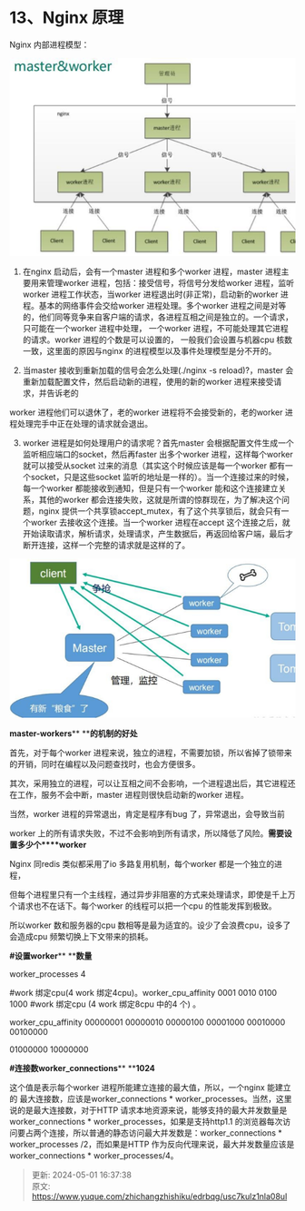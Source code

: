 # 13、Nginx 原理

Nginx 内部进程模型：



![1714552635097-a1eb38fe-714a-418e-9e05-70d4ce11982b.png](./img/8Ju18Y3xHhP7KoS2/1714552635097-a1eb38fe-714a-418e-9e05-70d4ce11982b-855710.png)

1. 在nginx 启动后，会有一个master 进程和多个worker 进程，master 进程主要用来管理worker 进程，包括：接受信号，将信号分发给worker 进程，监听worker 进程工作状态，当worker 进程退出时(非正常)，启动新的worker 进程。基本的网络事件会交给worker 进程处理。多个worker 进程之间是对等的，他们同等竞争来自客户端的请求，各进程互相之间是独立的。一个请求，只可能在一个worker 进程中处理， 一个worker 进程，不可能处理其它进程的请求。worker 进程的个数是可以设置的， 一般我们会设置与机器cpu 核数一致，这里面的原因与nginx 的进程模型以及事件处理模型是分不开的。

2. 当master 接收到重新加载的信号会怎么处理(./nginx -s reload)?，master 会重新加载配置文件，然后启动新的进程，使用的新的worker 进程来接受请求，并告诉老的

  




worker 进程他们可以退休了，老的worker 进程将不会接受新的，老的worker 进程处理完手中正在处理的请求就会退出。

3. worker 进程是如何处理用户的请求呢？首先master 会根据配置文件生成一个监听相应端口的socket，然后再faster 出多个worker 进程，这样每个worker 就可以接受从socket 过来的消息（其实这个时候应该是每一个worker 都有一个socket，只是这些socket 监听的地址是一样的）。当一个连接过来的时候，每一个worker 都能接收到通知，但是只有一个worker 能和这个连接建立关系，其他的worker 都会连接失败，这就是所谓的惊群现在，为了解决这个问题，nginx 提供一个共享锁accept_mutex，有了这个共享锁后，就会只有一个worker 去接收这个连接。当一个worker 进程在accept 这个连接之后，就开始读取请求，解析请求，处理请求，产生数据后，再返回给客户端，最后才断开连接，这样一个完整的请求就是这样的了。

![1714552646511-9897150a-b03e-40ff-ac7d-cc16f9e0f655.png](./img/8Ju18Y3xHhP7KoS2/1714552646511-9897150a-b03e-40ff-ac7d-cc16f9e0f655-861408.png)

**master-workers**** ****的机制的好处**

首先，对于每个worker 进程来说，独立的进程，不需要加锁，所以省掉了锁带来的开销，同时在编程以及问题查找时，也会方便很多。

其次，采用独立的进程，可以让互相之间不会影响，一个进程退出后，其它进程还在工作，服务不会中断，master 进程则很快启动新的worker 进程。

  




当然，worker 进程的异常退出，肯定是程序有bug 了，异常退出，会导致当前

worker 上的所有请求失败，不过不会影响到所有请求，所以降低了风险。**需要设置多少个****worker**

Nginx 同redis 类似都采用了io 多路复用机制，每个worker 都是一个独立的进程，

但每个进程里只有一个主线程，通过异步非阻塞的方式来处理请求，即使是千上万个请求也不在话下。每个worker 的线程可以把一个cpu 的性能发挥到极致。

所以worker 数和服务器的cpu 数相等是最为适宜的。设少了会浪费cpu，设多了会造成cpu 频繁切换上下文带来的损耗。

**#****设置****worker**** ****数量**

worker_processes 4

#work 绑定cpu(4 work 绑定4cpu)。worker_cpu_affinity 0001 0010 0100 1000 #work 绑定cpu (4 work 绑定8cpu 中的4 个) 。

worker_cpu_affinity 00000001 00000010 00000100 00001000 00010000 00100000

01000000 10000000

**#****连接数****worker_connections**** ****1024**

这个值是表示每个worker 进程所能建立连接的最大值，所以，一个nginx 能建立的 最大连接数，应该是worker_connections * worker_processes。当然，这里说的是最大连接数，对于HTTP 请求本地资源来说，能够支持的最大并发数量是worker_connections * worker_processes，如果是支持http1.1 的浏览器每次访问要占两个连接，所以普通的静态访问最大并发数是：worker_connections * worker_processes /2，而如果是HTTP 作为反向代理来说，最大并发数量应该是worker_connections * worker_processes/4。







> 更新: 2024-05-01 16:37:38  
> 原文: <https://www.yuque.com/zhichangzhishiku/edrbqg/usc7kulz1nla08ul>